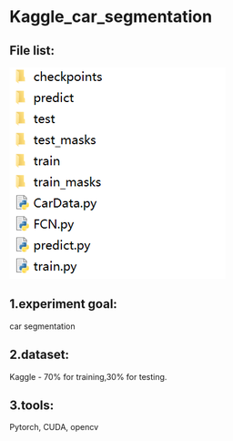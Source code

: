 # Kaggle_car_segmentation

## File list: 
![文件目录](https://github.com/KennanYang/Kaggle_car_segmentation/blob/main/file.png)
## 1.experiment goal:
  car segmentation
## 2.dataset:
  Kaggle - 70% for training,30% for testing.
## 3.tools:
  Pytorch, CUDA, opencv


